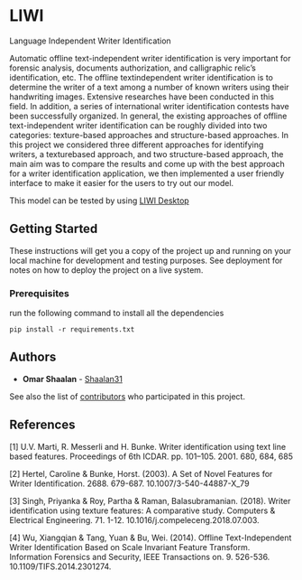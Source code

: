 # LIWI
Language Independent Writer Identification

Automatic offline text-independent writer identification is very important for forensic
analysis, documents authorization, and calligraphic relic’s identification, etc. The offline textindependent
writer identification is to determine the writer of a text among a number of known
writers using their handwriting images. Extensive researches have been conducted in this field. In
addition, a series of international writer identification contests have been successfully organized.
In general, the existing approaches of offline text-independent writer identification can be
roughly divided into two categories: texture-based approaches and structure-based approaches.
In this project we considered three different approaches for identifying writers, a texturebased
approach, and two structure-based approach, the main aim was to compare the results and
come up with the best approach for a writer identification application, we then implemented a user
friendly interface to make it easier for the users to try out our model.

This model can be tested by using [LIWI Desktop](https://github.com/Shaalan31/LIWIDesktop)



## Getting Started

These instructions will get you a copy of the project up and running on your local machine for development and testing purposes. See deployment for notes on how to deploy the project on a live system.

### Prerequisites

run the following command to install all the dependencies
```
pip install -r requirements.txt
```
## Authors

* **Omar Shaalan**  - [Shaalan31](https://github.com/Shaalan31)

See also the list of [contributors](https://github.com/Shaalan31/LIWI/contributors) who participated in this project.

## References

[1] U.V. Marti, R. Messerli and H. Bunke. Writer identification using text line based features.
Proceedings of 6th ICDAR. pp. 101–105. 2001. 680, 684, 685

[2] Hertel, Caroline & Bunke, Horst. (2003). A Set of Novel Features for Writer Identification.
2688. 679-687. 10.1007/3-540-44887-X_79

[3] Singh, Priyanka & Roy, Partha & Raman, Balasubramanian. (2018). Writer identification using
texture features: A comparative study. Computers & Electrical Engineering. 71. 1-12.
10.1016/j.compeleceng.2018.07.003.

[4] Wu, Xiangqian & Tang, Yuan & Bu, Wei. (2014). Offline Text-Independent Writer
Identification Based on Scale Invariant Feature Transform. Information Forensics and Security,
IEEE Transactions on. 9. 526-536. 10.1109/TIFS.2014.2301274.


[block]: https://github.com/Shaalan31/LiwiD/blob/master/readme_images/block.png "Block Diagram"


[Horst]: https://github.com/Shaalan31/LiwiD/blob/master/readme_images/horst.png "Horst Model"

[Horst-3NN]: https://github.com/Shaalan31/LiwiD/blob/master/readme_images/horst-3NN.png "Horest Accuracy 3NN"

[Horst-3NN]: https://github.com/Shaalan31/LiwiD/blob/master/readme_images/horst-5NN.png "Horest Accuracy 5NN"

[Horst-NN]: https://github.com/Shaalan31/LiwiD/blob/master/readme_images/horst-NN.png "Horest Accuracy NN"

[logo]: https://github.com/Shaalan31/LiwiD/blob/master/readme_images/logo.png "LI Writer Indeitification"

[PreProcessing]: https://github.com/Shaalan31/LiwiD/blob/master/readme_images/preprocessing.png "Preprocessing Block Diagram"

[SIFT]: https://github.com/Shaalan31/LiwiD/blob/master/readme_images/sift.png "SIFT Model"

[AR_Centers]: https://github.com/Shaalan31/LiwiD/blob/master/readme_images/sift_ar_centers.png "CodeBook Centers Arabic"

[Sift-Acc]: https://github.com/Shaalan31/LiwiD/blob/master/readme_images/sift_en.png "Sift Accuracy"

[EN_Centers]: https://github.com/Shaalan31/LiwiD/blob/master/readme_images/sift_en_centers.png "CodeBook Centers English"

[SIFT_Val_T1]: https://github.com/Shaalan31/LiwiD/blob/master/readme_images/sift_val_T1.png "Validation on Sift Hyperparameters with T=1"

[SIFT_Val_T50]: https://github.com/Shaalan31/LiwiD/blob/master/readme_images/sift_val_T50.png "Validation on Sift Hyperparameters with T=50"

[SIFT_Val_T150]: https://github.com/Shaalan31/LiwiD/blob/master/readme_images/sift_val_T150.png "Validation on Sift Hyperparameters with T=150"

[SIFT_Val_T225]: https://github.com/Shaalan31/LiwiD/blob/master/readme_images/sift_val_T225.png "Validation on Sift Hyperparameters with T=225"

[Texture]: https://github.com/Shaalan31/LiwiD/blob/master/readme_images/texture.png "Texture Model"

[Texture_Results]: https://github.com/Shaalan31/LiwiD/blob/master/readme_images/texture_en.PNG "Texture Model Results"

[Texture_Val_H]: https://github.com/Shaalan31/LiwiD/blob/master/readme_images/texture_Validation-H.png "View 1"

[Texture_Val_H2]: https://github.com/Shaalan31/LiwiD/blob/master/readme_images/texture_Validation-H2.png "View 2"

